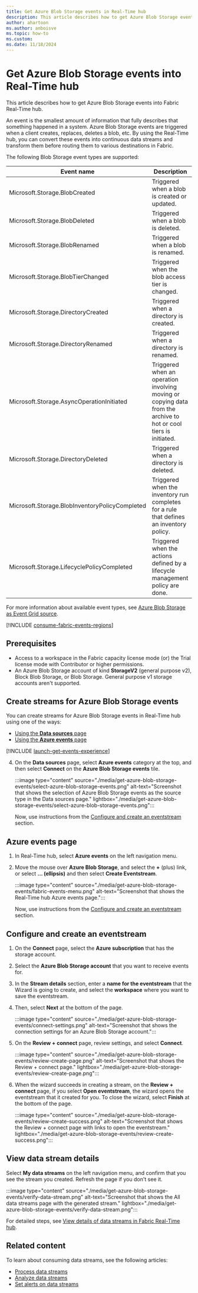 ```yaml
---
title: Get Azure Blob Storage events in Real-Time hub
description: This article describes how to get Azure Blob Storage events as an eventstream in Fabric Real-Time hub.
author: ahartoon
ms.author: anboisve
ms.topic: how-to
ms.custom:
ms.date: 11/18/2024
---
```


# Get Azure Blob Storage events into Real-Time hub

This article describes how to get Azure Blob Storage events into Fabric Real-Time hub.

An event is the smallest amount of information that fully describes that something happened in a system. Azure Blob Storage events are triggered when a client creates, replaces, deletes a blob, etc. By using the Real-Time hub, you can convert these events into continuous data streams and transform them before routing them to various destinations in Fabric.

The following Blob Storage event types are supported:

|Event name|Description|
|-------|------------|
|Microsoft.Storage.BlobCreated|Triggered when a blob is created or updated.|
|Microsoft.Storage.BlobDeleted                    |Triggered when a blob is deleted.|
|Microsoft.Storage.BlobRenamed                    |Triggered when a blob is renamed.|
|Microsoft.Storage.BlobTierChanged                |Triggered when the blob access tier is changed.|
|Microsoft.Storage.DirectoryCreated               |Triggered when a directory is created.|
|Microsoft.Storage.DirectoryRenamed               |Triggered when a directory is renamed.|
|Microsoft.Storage.AsyncOperationInitiated        |Triggered when an operation involving moving or copying data from the archive to hot or cool tiers is initiated.|
|Microsoft.Storage.DirectoryDeleted               |Triggered when a directory is deleted.|
|Microsoft.Storage.BlobInventoryPolicyCompleted   |Triggered when the inventory run completes for a rule that defines an inventory policy.|
|Microsoft.Storage.LifecyclePolicyCompleted       |Triggered when the actions defined by a lifecycle management policy are done.|

For more information about available event types, see [Azure Blob Storage as Event Grid source](/azure/event-grid/event-schema-blob-storage).

[!INCLUDE [consume-fabric-events-regions](./includes/consume-fabric-events-regions.md)]

## Prerequisites

- Access to a workspace in the Fabric capacity license mode (or) the Trial license mode with Contributor or higher permissions. 
- An Azure Blob Storage account of kind **StorageV2** (general purpose v2), Block Blob Storage, or Blob Storage. General purpose v1 storage accounts aren't supported.

## Create streams for Azure Blob Storage events

You can create streams for Azure Blob Storage events in Real-Time hub using one of the ways:

- [Using the **Data sources** page](#data-sources-page)
- [Using the **Azure events** page](#azure-events-page)

[!INCLUDE [launch-get-events-experience](./includes/launch-get-events-experience.md)]

4. On the **Data sources** page, select **Azure events** category at the top, and then select **Connect** on the **Azure Blob Storage events** tile. 

    :::image type="content" source="./media/get-azure-blob-storage-events/select-azure-blob-storage-events.png" alt-text="Screenshot that shows the selection of Azure Blob Storage events as the source type in the Data sources page." lightbox="./media/get-azure-blob-storage-events/select-azure-blob-storage-events.png":::

    Now, use instructions from the [Configure and create an eventstream](#configure-and-create-an-eventstream) section.

## Azure events page

1. In Real-Time hub, select **Azure events** on the left navigation menu.
1. Move the mouse over **Azure Blob Storage**, and select the **+** (plus) link, or select **... (ellipsis)** and then select **Create Eventstream**.

    :::image type="content" source="./media/get-azure-blob-storage-events/fabric-events-menu.png" alt-text="Screenshot that shows the Real-Time hub Azure events page.":::
    
    Now, use instructions from the [Configure and create an eventstream](#configure-and-create-an-eventstream) section.

## Configure and create an eventstream

1. On the **Connect** page, select the **Azure subscription** that has the storage account.
1. Select the **Azure Blob Storage account** that you want to receive events for.
1. In the **Stream details** section, enter a **name for the eventstream** that the Wizard is going to create, and select the **workspace** where you want to save the eventstream.
1. Then, select **Next** at the bottom of the page.

    :::image type="content" source="./media/get-azure-blob-storage-events/connect-settings.png" alt-text="Screenshot that shows the connection settings for an Azure Blob Storage account.":::
1. On the **Review + connect** page, review settings, and select **Connect**.

    :::image type="content" source="./media/get-azure-blob-storage-events/review-create-page.png" alt-text="Screenshot that shows the Review + connect page." lightbox="./media/get-azure-blob-storage-events/review-create-page.png":::
1. When the wizard succeeds in creating a stream, on the **Review + connect** page, if you select **Open eventstream**, the wizard opens the eventstream that it created for you. To close the wizard, select **Finish** at the bottom of the page.

    :::image type="content" source="./media/get-azure-blob-storage-events/review-create-success.png" alt-text="Screenshot that shows the Review + connect page with links to open the eventstream." lightbox="./media/get-azure-blob-storage-events/review-create-success.png":::

## View data stream details
Select **My data streams** on the left navigation menu, and confirm that you see the stream you created. Refresh the page if you don't see it. 

:::image type="content" source="./media/get-azure-blob-storage-events/verify-data-stream.png" alt-text="Screenshot that shows the All data streams page with the generated stream." lightbox="./media/get-azure-blob-storage-events/verify-data-stream.png":::

For detailed steps, see [View details of data streams in Fabric Real-Time hub](view-data-stream-details.md).


## Related content

To learn about consuming data streams, see the following articles:

- [Process data streams](process-data-streams-using-transformations.md)
- [Analyze data streams](analyze-data-streams-using-kql-table-queries.md)
- [Set alerts on data streams](set-alerts-data-streams.md)
